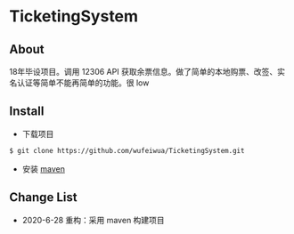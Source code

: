 # TicketingSystem

## About
18年毕设项目。调用 12306 API 获取余票信息。做了简单的本地购票、改签、实名认证等简单不能再简单的功能。很 low

## Install

- 下载项目

```sh
$ git clone https://github.com/wufeiwua/TicketingSystem.git
```

- 安装 [maven](http://maven.apache.org/)

## Change List
- 2020-6-28 重构：采用 maven 构建项目